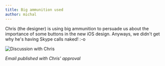 ```yaml
---
title: Big ammunition used
author: michal
---
```


Chris (the designer) is using big ammunition to persuade us about the importance of some buttons in the new iOS design. Anyways, we didn't get why he's having Skype calls naked! :-o

![Discussion with Chris](https://dl.dropbox.com/s/b2dpnzehtp82pt2/Screenshot%202014-05-07%2016.19.04.png)

*Email published with Chris' approval*
